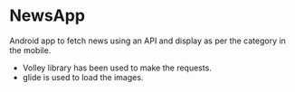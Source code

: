 # NewsApp
Android app to fetch news using an API and display as per the category in the mobile.

- Volley library has been used to make the requests.
- glide is used to load the images.
